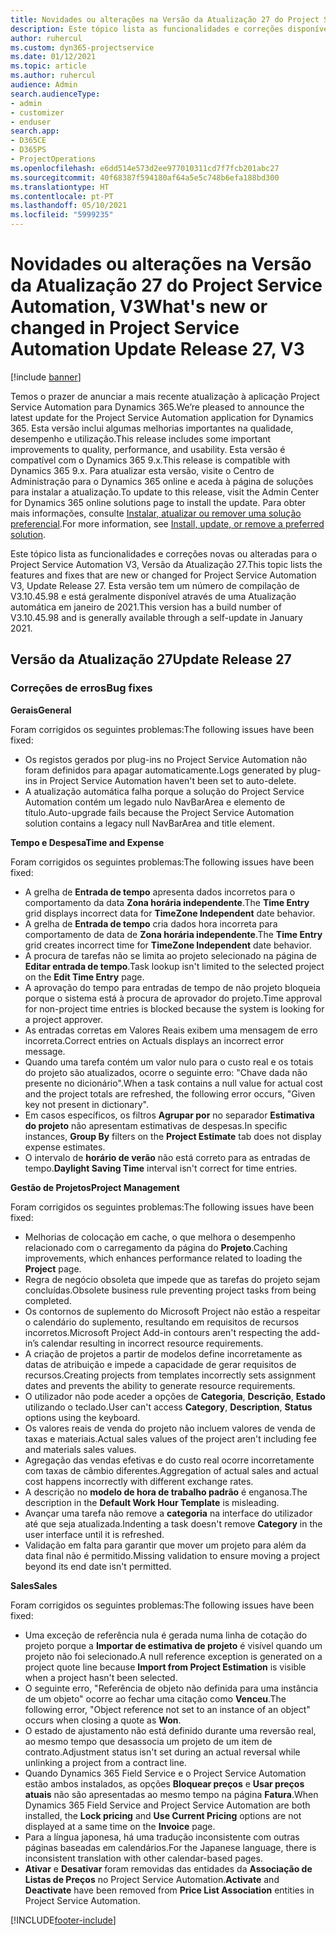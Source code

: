 ```yaml
---
title: Novidades ou alterações na Versão da Atualização 27 do Project Service Automation, V3
description: Este tópico lista as funcionalidades e correções disponíveis no Project Service Automation V3, Versão da Atualização 27, V3.
author: ruhercul
ms.custom: dyn365-projectservice
ms.date: 01/12/2021
ms.topic: article
ms.author: ruhercul
audience: Admin
search.audienceType:
- admin
- customizer
- enduser
search.app:
- D365CE
- D365PS
- ProjectOperations
ms.openlocfilehash: e6dd514e573d2ee977010311cd7f7fcb201abc27
ms.sourcegitcommit: 40f68387f594180af64a5e5c748b6efa188bd300
ms.translationtype: HT
ms.contentlocale: pt-PT
ms.lasthandoff: 05/10/2021
ms.locfileid: "5999235"
---
```

# <a name="whats-new-or-changed-in-project-service-automation-update-release-27-v3"></a><span data-ttu-id="617f1-103">Novidades ou alterações na Versão da Atualização 27 do Project Service Automation, V3</span><span class="sxs-lookup"><span data-stu-id="617f1-103">What's new or changed in Project Service Automation Update Release 27, V3</span></span>

[!include [banner](../includes/psa-now-project-operations.md)]

<span data-ttu-id="617f1-104">Temos o prazer de anunciar a mais recente atualização à aplicação Project Service Automation para Dynamics 365.</span><span class="sxs-lookup"><span data-stu-id="617f1-104">We’re pleased to announce the latest update for the Project Service Automation application for Dynamics 365.</span></span> <span data-ttu-id="617f1-105">Esta versão inclui algumas melhorias importantes na qualidade, desempenho e utilização.</span><span class="sxs-lookup"><span data-stu-id="617f1-105">This release includes some important improvements to quality, performance, and usability.</span></span> <span data-ttu-id="617f1-106">Esta versão é compatível com o Dynamics 365 9.x.</span><span class="sxs-lookup"><span data-stu-id="617f1-106">This release is compatible with Dynamics 365 9.x.</span></span> <span data-ttu-id="617f1-107">Para atualizar esta versão, visite o Centro de Administração para o Dynamics 365 online e aceda à página de soluções para instalar a atualização.</span><span class="sxs-lookup"><span data-stu-id="617f1-107">To update to this release, visit the Admin Center for Dynamics 365 online solutions page to install the update.</span></span> <span data-ttu-id="617f1-108">Para obter mais informações, consulte [Instalar, atualizar ou remover uma solução preferencial](/power-platform/admin/install-remove-preferred-solution).</span><span class="sxs-lookup"><span data-stu-id="617f1-108">For more information, see [Install, update, or remove a preferred solution](/power-platform/admin/install-remove-preferred-solution).</span></span>

<span data-ttu-id="617f1-109">Este tópico lista as funcionalidades e correções novas ou alteradas para o Project Service Automation V3, Versão da Atualização 27.</span><span class="sxs-lookup"><span data-stu-id="617f1-109">This topic lists the features and fixes that are new or changed for Project Service Automation V3, Update Release 27.</span></span> <span data-ttu-id="617f1-110">Esta versão tem um número de compilação de V3.10.45.98 e está geralmente disponível através de uma Atualização automática em janeiro de 2021.</span><span class="sxs-lookup"><span data-stu-id="617f1-110">This version has a build number of V3.10.45.98 and is generally available through a self-update in January 2021.</span></span>

## <a name="update-release-27"></a><span data-ttu-id="617f1-111">Versão da Atualização 27</span><span class="sxs-lookup"><span data-stu-id="617f1-111">Update Release 27</span></span>

### <a name="bug-fixes"></a><span data-ttu-id="617f1-112">Correções de erros</span><span class="sxs-lookup"><span data-stu-id="617f1-112">Bug fixes</span></span>

<span data-ttu-id="617f1-113">**Gerais**</span><span class="sxs-lookup"><span data-stu-id="617f1-113">**General**</span></span>

<span data-ttu-id="617f1-114">Foram corrigidos os seguintes problemas:</span><span class="sxs-lookup"><span data-stu-id="617f1-114">The following issues have been fixed:</span></span>

- <span data-ttu-id="617f1-115">Os registos gerados por plug-ins no Project Service Automation não foram definidos para apagar automaticamente.</span><span class="sxs-lookup"><span data-stu-id="617f1-115">Logs generated by plug-ins in Project Service Automation haven't been set to auto-delete.</span></span>
- <span data-ttu-id="617f1-116">A atualização automática falha porque a solução do Project Service Automation contém um legado nulo NavBarArea e elemento de título.</span><span class="sxs-lookup"><span data-stu-id="617f1-116">Auto-upgrade fails because the Project Service Automation solution contains a legacy null NavBarArea and title element.</span></span>

<span data-ttu-id="617f1-117">**Tempo e Despesa**</span><span class="sxs-lookup"><span data-stu-id="617f1-117">**Time and Expense**</span></span>

<span data-ttu-id="617f1-118">Foram corrigidos os seguintes problemas:</span><span class="sxs-lookup"><span data-stu-id="617f1-118">The following issues have been fixed:</span></span>

- <span data-ttu-id="617f1-119">A grelha de **Entrada de tempo** apresenta dados incorretos para o comportamento da data **Zona horária independente**.</span><span class="sxs-lookup"><span data-stu-id="617f1-119">The **Time Entry** grid displays incorrect data for **TimeZone Independent** date behavior.</span></span>
- <span data-ttu-id="617f1-120">A grelha de **Entrada de tempo** cria dados hora incorreta para comportamento de data de **Zona horária independente**.</span><span class="sxs-lookup"><span data-stu-id="617f1-120">The **Time Entry** grid creates incorrect time for **TimeZone Independent** date behavior.</span></span>
- <span data-ttu-id="617f1-121">A procura de tarefas não se limita ao projeto selecionado na página de **Editar entrada de tempo**.</span><span class="sxs-lookup"><span data-stu-id="617f1-121">Task lookup isn't limited to the selected project on the **Edit Time Entry** page.</span></span>
- <span data-ttu-id="617f1-122">A aprovação do tempo para entradas de tempo de não projeto bloqueia porque o sistema está à procura de aprovador do projeto.</span><span class="sxs-lookup"><span data-stu-id="617f1-122">Time approval for non-project time entries is blocked because the system is looking for a project approver.</span></span>
- <span data-ttu-id="617f1-123">As entradas corretas em Valores Reais exibem uma mensagem de erro incorreta.</span><span class="sxs-lookup"><span data-stu-id="617f1-123">Correct entries on Actuals displays an incorrect error message.</span></span>
- <span data-ttu-id="617f1-124">Quando uma tarefa contém um valor nulo para o custo real e os totais do projeto são atualizados, ocorre o seguinte erro: "Chave dada não presente no dicionário".</span><span class="sxs-lookup"><span data-stu-id="617f1-124">When a task contains a null value for actual cost and the project totals are refreshed, the following error occurs, "Given key not present in dictionary".</span></span>
- <span data-ttu-id="617f1-125">Em casos específicos, os filtros **Agrupar por** no separador **Estimativa do projeto** não apresentam estimativas de despesas.</span><span class="sxs-lookup"><span data-stu-id="617f1-125">In specific instances, **Group By** filters on the **Project Estimate** tab does not display expense estimates.</span></span>
- <span data-ttu-id="617f1-126">O intervalo de **horário de verão** não está correto para as entradas de tempo.</span><span class="sxs-lookup"><span data-stu-id="617f1-126">**Daylight Saving Time** interval isn't correct for time entries.</span></span>

<span data-ttu-id="617f1-127">**Gestão de Projetos**</span><span class="sxs-lookup"><span data-stu-id="617f1-127">**Project Management**</span></span>

<span data-ttu-id="617f1-128">Foram corrigidos os seguintes problemas:</span><span class="sxs-lookup"><span data-stu-id="617f1-128">The following issues have been fixed:</span></span>

- <span data-ttu-id="617f1-129">Melhorias de colocação em cache, o que melhora o desempenho relacionado com o carregamento da página do **Projeto**.</span><span class="sxs-lookup"><span data-stu-id="617f1-129">Caching improvements, which enhances performance related to loading the **Project** page.</span></span>
- <span data-ttu-id="617f1-130">Regra de negócio obsoleta que impede que as tarefas do projeto sejam concluídas.</span><span class="sxs-lookup"><span data-stu-id="617f1-130">Obsolete business rule preventing project tasks from being completed.</span></span>
- <span data-ttu-id="617f1-131">Os contornos de suplemento do Microsoft Project não estão a respeitar o calendário do suplemento, resultando em requisitos de recursos incorretos.</span><span class="sxs-lookup"><span data-stu-id="617f1-131">Microsoft Project Add-in contours aren't respecting the add-in’s calendar resulting in incorrect resource requirements.</span></span>
- <span data-ttu-id="617f1-132">A criação de projetos a partir de modelos define incorretamente as datas de atribuição e impede a capacidade de gerar requisitos de recursos.</span><span class="sxs-lookup"><span data-stu-id="617f1-132">Creating projects from templates incorrectly sets assignment dates and prevents the ability to generate resource requirements.</span></span>
- <span data-ttu-id="617f1-133">O utilizador não pode aceder a opções de **Categoria**, **Descrição**, **Estado** utilizando o teclado.</span><span class="sxs-lookup"><span data-stu-id="617f1-133">User can't access **Category**, **Description**, **Status** options using the keyboard.</span></span>
- <span data-ttu-id="617f1-134">Os valores reais de venda do projeto não incluem valores de venda de taxas e materiais.</span><span class="sxs-lookup"><span data-stu-id="617f1-134">Actual sales values of the project aren't including fee and materials sales values.</span></span>
- <span data-ttu-id="617f1-135">Agregação das vendas efetivas e do custo real ocorre incorretamente com taxas de câmbio diferentes.</span><span class="sxs-lookup"><span data-stu-id="617f1-135">Aggregation of actual sales and actual cost happens incorrectly with different exchange rates.</span></span>
- <span data-ttu-id="617f1-136">A descrição no **modelo de hora de trabalho padrão** é enganosa.</span><span class="sxs-lookup"><span data-stu-id="617f1-136">The description in the **Default Work Hour Template** is misleading.</span></span>
- <span data-ttu-id="617f1-137">Avançar uma tarefa não remove a **categoria** na interface do utilizador até que seja atualizada.</span><span class="sxs-lookup"><span data-stu-id="617f1-137">Indenting a task doesn't remove **Category** in the user interface until it is refreshed.</span></span>
- <span data-ttu-id="617f1-138">Validação em falta para garantir que mover um projeto para além da data final não é permitido.</span><span class="sxs-lookup"><span data-stu-id="617f1-138">Missing validation to ensure moving a project beyond its end date isn't permitted.</span></span>

<span data-ttu-id="617f1-139">**Sales**</span><span class="sxs-lookup"><span data-stu-id="617f1-139">**Sales**</span></span>

<span data-ttu-id="617f1-140">Foram corrigidos os seguintes problemas:</span><span class="sxs-lookup"><span data-stu-id="617f1-140">The following issues have been fixed:</span></span>

- <span data-ttu-id="617f1-141">Uma exceção de referência nula é gerada numa linha de cotação do projeto porque a **Importar de estimativa de projeto** é visível quando um projeto não foi selecionado.</span><span class="sxs-lookup"><span data-stu-id="617f1-141">A null reference exception is generated on a project quote line because **Import from Project Estimation** is visible when a project hasn't been selected.</span></span>
- <span data-ttu-id="617f1-142">O seguinte erro, "Referência de objeto não definida para uma instância de um objeto" ocorre ao fechar uma citação como **Venceu**.</span><span class="sxs-lookup"><span data-stu-id="617f1-142">The following error, "Object reference not set to an instance of an object" occurs when closing a quote as **Won**.</span></span>
- <span data-ttu-id="617f1-143">O estado de ajustamento não está definido durante uma reversão real, ao mesmo tempo que desassocia um projeto de um item de contrato.</span><span class="sxs-lookup"><span data-stu-id="617f1-143">Adjustment status isn't set during an actual reversal while unlinking a project from a contract line.</span></span>
- <span data-ttu-id="617f1-144">Quando Dynamics 365 Field Service e o Project Service Automation estão ambos instalados, as opções **Bloquear preços** e **Usar preços atuais** não são apresentadas ao mesmo tempo na página **Fatura**.</span><span class="sxs-lookup"><span data-stu-id="617f1-144">When Dynamics 365 Field Service and Project Service Automation are both installed, the **Lock pricing** and **Use Current Pricing** options are not displayed at a same time on the **Invoice** page.</span></span>
- <span data-ttu-id="617f1-145">Para a língua japonesa, há uma tradução inconsistente com outras páginas baseadas em calendários.</span><span class="sxs-lookup"><span data-stu-id="617f1-145">For the Japanese language, there is inconsistent translation with other calendar-based pages.</span></span>
- <span data-ttu-id="617f1-146">**Ativar** e **Desativar** foram removidas das entidades da **Associação de Listas de Preços** no Project Service Automation.</span><span class="sxs-lookup"><span data-stu-id="617f1-146">**Activate** and **Deactivate** have been removed from **Price List Association** entities in Project Service Automation.</span></span>


[!INCLUDE[footer-include](../includes/footer-banner.md)]